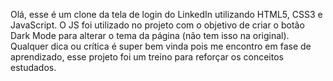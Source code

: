 Olá, esse é um clone da tela de login do LinkedIn utilizando HTML5, CSS3 e JavaScript. O JS foi utilizado no projeto com o objetivo de criar o botão Dark Mode para alterar o tema da página (não tem isso na original). Qualquer dica ou crítica é super bem vinda pois me encontro em fase de aprendizado, esse projeto foi um treino para reforçar os conceitos estudados.